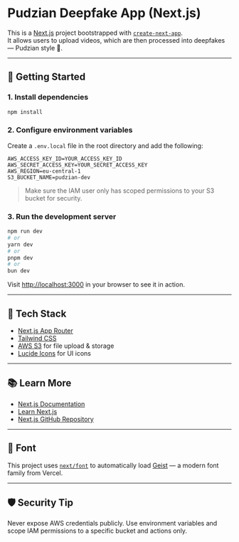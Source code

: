 # Pudzian Deepfake App (Next.js)

This is a [Next.js](https://nextjs.org) project bootstrapped with [`create-next-app`](https://github.com/vercel/next.js/tree/canary/packages/create-next-app).  
It allows users to upload videos, which are then processed into deepfakes — Pudzian style 💪.

---

## 🚀 Getting Started

### 1. Install dependencies

```bash
npm install
```

### 2. Configure environment variables

Create a `.env.local` file in the root directory and add the following:

```env
AWS_ACCESS_KEY_ID=YOUR_ACCESS_KEY_ID
AWS_SECRET_ACCESS_KEY=YOUR_SECRET_ACCESS_KEY
AWS_REGION=eu-central-1
S3_BUCKET_NAME=pudzian-dev
```

> Make sure the IAM user only has scoped permissions to your S3 bucket for security.

### 3. Run the development server

```bash
npm run dev
# or
yarn dev
# or
pnpm dev
# or
bun dev
```

Visit [http://localhost:3000](http://localhost:3000) in your browser to see it in action.

---

## 🧠 Tech Stack

- [Next.js App Router](https://nextjs.org/docs/app)
- [Tailwind CSS](https://tailwindcss.com)
- [AWS S3](https://aws.amazon.com/s3/) for file upload & storage
- [Lucide Icons](https://lucide.dev/) for UI icons

---

## 📚 Learn More

- [Next.js Documentation](https://nextjs.org/docs)
- [Learn Next.js](https://nextjs.org/learn)
- [Next.js GitHub Repository](https://github.com/vercel/next.js)

---

## 🧠 Font

This project uses [`next/font`](https://nextjs.org/docs/app/building-your-application/optimizing/fonts) to automatically load [Geist](https://vercel.com/font) — a modern font family from Vercel.

---

## 🛡️ Security Tip

Never expose AWS credentials publicly. Use environment variables and scope IAM permissions to a specific bucket and actions only.
